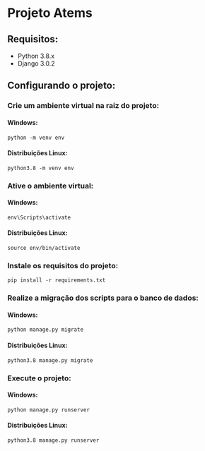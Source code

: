 # Projeto Atems

## Requisitos:
 * Python 3.8.x
 * Django 3.0.2

## Configurando o projeto:
### Crie um ambiente virtual na raiz do projeto:
#### Windows:
    python -m venv env
#### Distribuições Linux:
    python3.8 -m venv env

### Ative o ambiente virtual:
#### Windows:
    env\Scripts\activate
#### Distribuições Linux:
    source env/bin/activate

### Instale os requisitos do projeto:
    pip install -r requirements.txt

### Realize a migração dos scripts para o banco de dados:
#### Windows:
    python manage.py migrate
#### Distribuições Linux:
    python3.8 manage.py migrate

### Execute o projeto:
#### Windows:
    python manage.py runserver
#### Distribuições Linux:
    python3.8 manage.py runserver